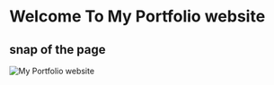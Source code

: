 # Welcome To My Portfolio website

## snap of the page
![ My Portfolio website](/My-Official-Website/src/images/screenshotPortfolio.jpeg)